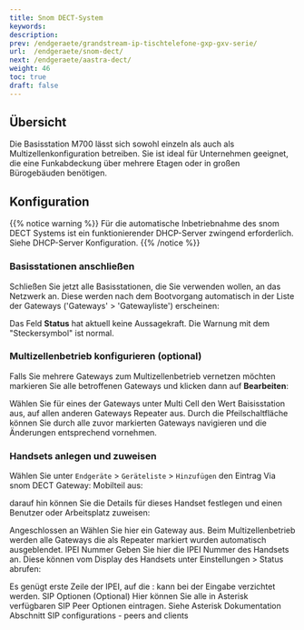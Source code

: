 ```yaml
---
title: Snom DECT-System
keywords:
description:
prev: /endgeraete/grandstream-ip-tischtelefone-gxp-gxv-serie/
url:  /endgeraete/snom-dect/
next: /endgeraete/aastra-dect/
weight: 46
toc: true
draft: false
---
```



## Übersicht

Die Basisstation M700 lässt sich sowohl einzeln als auch als Multizellenkonfiguration betreiben. Sie ist ideal für Unternehmen geeignet, die eine Funkabdeckung über mehrere Etagen oder in großen Bürogebäuden benötigen.

## Konfiguration
{{% notice warning %}}
Für die automatische Inbetriebnahme des snom DECT Systems ist ein funktionierender DHCP-Server zwingend erforderlich. Siehe DHCP-Server Konfiguration.
{{% /notice %}}

### Basisstationen anschließen
Schließen Sie jetzt alle Basisstationen, die Sie verwenden wollen, an das Netzwerk an. Diese werden nach dem Bootvorgang automatisch in der Liste der Gateways ('Gateways' > 'Gatewayliste') erscheinen:


Das Feld **Status** hat aktuell keine Aussagekraft. Die Warnung mit dem "Steckersymbol" ist normal.

### Multizellenbetrieb konfigurieren (optional)
Falls Sie mehrere Gateways zum Multizellenbetrieb vernetzen möchten markieren Sie alle betroffenen Gateways und klicken dann auf **Bearbeiten**:

Wählen Sie für eines der Gateways unter Multi Cell den Wert Baisisstation aus, auf allen anderen Gateways Repeater aus. Durch die Pfeilschaltfläche können Sie durch alle zuvor markierten Gateways navigieren und die Änderungen entsprechend vornehmen.

### Handsets anlegen und zuweisen
Wählen Sie unter `Endgeräte` > `Geräteliste` > `Hinzufügen` den Eintrag Via snom DECT Gateway: Mobilteil aus:

darauf hin können Sie die Details für dieses Handset festlegen und einen Benutzer oder Arbeitsplatz zuweisen:


Angeschlossen an	Wählen Sie hier ein Gateway aus. Beim Multizellenbetrieb werden alle Gateways die als Repeater markiert wurden automatisch ausgeblendet.
IPEI Nummer
Geben Sie hier die IPEI Nummer des Handsets an. Diese können vom Display des Handsets unter Einstellungen > Status abrufen:

Es genügt erste Zeile der IPEI, auf die : kann bei der Eingabe verzichtet werden.
SIP Optionen	(Optional) Hier können Sie alle in Asterisk verfügbaren SIP Peer Optionen eintragen. Siehe Asterisk Dokumentation Abschnitt SIP configurations - peers and clients

